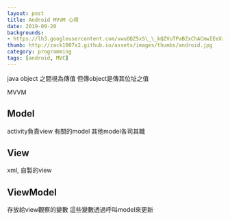 ```yaml
---
layout: post
title: Android MVVM 心得
date: 2019-09-20
backgrounds:
- https://lh3.googleusercontent.com/vwuOQZ5xS\_\_kQZVuTPaBZxChACmwIEeXrkznajiHJTxYso\_IpI2JD\_1LxsF\_5ZsWWi6Nq1jGexF00qjDuYsE-b45VXWJBQUNa50lhWeJ4E5Dyg\_c0Yb9eo1nSuu8D6nZKrNKPH6y9Q
thumb: http://zack1007x2.github.io/assets/images/thumbs/android.jpg
category: programming
tags: [android, MVC]
---
```


java object 之間視為傳值
但傳object是傳其位址之值

MVVM



## Model
activity負責view 有關的model
其他model各司其職

## View

xml, 自製的view

## ViewModel

存放給view觀察的變數
這些變數透過呼叫model來更新

<!--{% highlight scss %}
.container {
    background: $background-color;
    padding: 0;
    position: relative;
    margin: 0 auto;
    width: $content-width;
    z-index: 10;

    @include media-query($on-palm) {
        background: rgba($background-color, .95);
        width: 100%;
    }
}
{% endhighlight %}-->



<!--{% highlight js %}
var name = "John";
alert("Hello " + name);
{% endhighlight %}-->




<!--{% highlight html %}
<main id="sb-site">
    <div class="container">
        <div class="wrapper">
            ...
        </div>
        ...
    </div>
</main>
{% endhighlight %}-->

<!--![Sample Image](http://placehold.it/600x480)-->